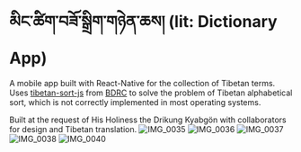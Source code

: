 # མིང་ཚིག་བཟོ་སྒྲིག་གཉེན་ཆས། (lit: Dictionary App)

A mobile app built with React-Native for the collection of Tibetan terms. Uses [tibetan-sort-js](https://github.com/buda-base/tibetan-sort-js) from [BDRC](https://www.bdrc.io/) to solve the problem of Tibetan alphabetical sort, which is not correctly implemented in most operating systems. 


Built at the request of His Holiness the Drikung Kyabgön with collaborators for design and Tibetan translation. 
![IMG_0035](https://github.com/nathankoerschner/tibetan-notes-app/assets/58815433/d07fbcf9-b877-473c-89cd-60148a49a55c)
![IMG_0036](https://github.com/nathankoerschner/tibetan-notes-app/assets/58815433/d5090433-4c44-400f-b452-346eab232c69)
![IMG_0037](https://github.com/nathankoerschner/tibetan-notes-app/assets/58815433/084b6c9d-68bc-4e94-84fe-0aff24d4c53f)
![IMG_0038](https://github.com/nathankoerschner/tibetan-notes-app/assets/58815433/6aa10735-9399-4ded-89b1-9a60de803ed4)
![IMG_0040](https://github.com/nathankoerschner/tibetan-notes-app/assets/58815433/8601c438-d5a3-4210-b6aa-64d58369f315)
